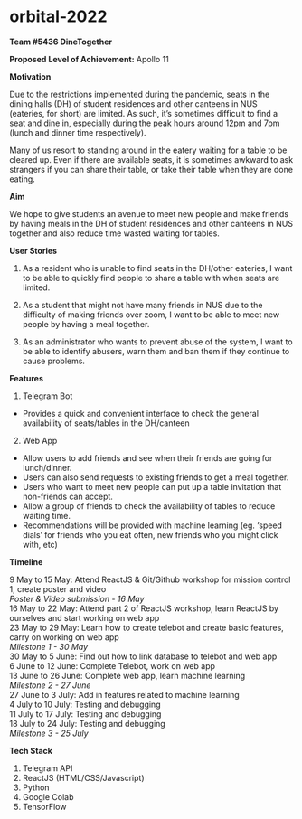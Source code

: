 # orbital-2022

**Team #5436 DineTogether**

**Proposed Level of Achievement:** Apollo 11

**Motivation**

Due to the restrictions implemented during the pandemic, seats in the dining halls (DH) of student residences and other canteens in NUS (eateries, for short) are limited. As such, it’s sometimes difficult to find a seat and dine in, especially during the peak hours around 12pm and 7pm (lunch and dinner time respectively). 

Many of us resort to standing around in the eatery waiting for a table to be cleared up. Even if there are available seats, it is sometimes awkward to ask strangers if you can share their table, or take their table when they are done eating. 

**Aim**

We hope to give students an avenue to meet new people and make friends by having meals in the DH of student residences and other canteens in NUS together and also reduce time wasted waiting for tables.

**User Stories**

1. As a resident who is unable to find seats in the DH/other eateries, I want to be able to quickly find people to share a table with when seats are limited.

2. As a student that might not have many friends in NUS due to the difficulty of making friends over zoom,  I want to be able to meet new people by having a meal together.

3. As an administrator who wants to prevent abuse of the system, I want to be able to identify abusers, warn them and ban them if they continue to cause problems.


**Features** 

1. Telegram Bot
- Provides a quick and convenient interface to check the general availability of seats/tables in the DH/canteen

2. Web App
- Allow users to add friends and see when their friends are going for lunch/dinner.
- Users can also send requests to existing friends to get a meal together.
- Users who want to meet new people can put up a table invitation that non-friends can accept.
- Allow a group of friends to check the availability of tables to reduce waiting time.
- Recommendations will be provided with machine learning (eg. ‘speed dials’ for friends who you eat often, new friends who you might click with, etc)

**Timeline**

9 May to 15 May: Attend ReactJS & Git/Github workshop for mission control 1, create poster and video<br/>
_Poster & Video submission - 16 May_<br/>
16 May to 22 May: Attend part 2 of ReactJS workshop, learn ReactJS by ourselves and start working on web app<br/>
23 May to 29 May: Learn how to create telebot and create basic features, carry on working on web app<br/>
_Milestone 1 - 30 May_<br/>
30 May to 5 June: Find out how to link database to telebot and web app<br/>
6 June to 12 June: Complete Telebot, work on web app<br/>
13 June to 26 June: Complete web app, learn machine learning<br/>
_Milestone 2 - 27 June_<br/>
27 June to 3 July: Add in features related  to machine learning<br/>
4 July to 10 July: Testing and debugging<br/>
11 July to 17 July: Testing and debugging<br/>
18 July to 24 July: Testing and debugging<br/>
_Milestone 3 - 25 July_


**Tech Stack**

1. Telegram API
2. ReactJS (HTML/CSS/Javascript)
3. Python
4. Google Colab
5. TensorFlow

